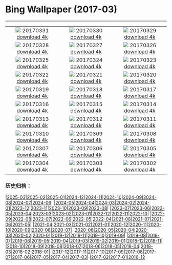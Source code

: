 # Bing Wallpaper (2017-03)
**************
| | | |
| :----: | :----: | :----: |
| ![](https://www.bing.com/az/hprichbg/rb/EarthArt_EN-US7715783871_1920x1080.jpg) 20170331 [download 4k](https://www.bing.com/az/hprichbg/rb/EarthArt_EN-US7715783871_UHD.jpg) | ![](https://www.bing.com/az/hprichbg/rb/CMLSCNP_EN-US11697025373_1920x1080.jpg) 20170330 [download 4k](https://www.bing.com/az/hprichbg/rb/CMLSCNP_EN-US11697025373_UHD.jpg) | ![](https://www.bing.com/az/hprichbg/rb/BellasArtes_EN-US10189612756_1920x1080.jpg) 20170329 [download 4k](https://www.bing.com/az/hprichbg/rb/BellasArtes_EN-US10189612756_UHD.jpg) |
| ![](https://www.bing.com/az/hprichbg/rb/CommonRosefinch_EN-US10986839201_1920x1080.jpg) 20170328 [download 4k](https://www.bing.com/az/hprichbg/rb/CommonRosefinch_EN-US10986839201_UHD.jpg) | ![](https://www.bing.com/az/hprichbg/rb/Dongdaemun_EN-US10736487148_1920x1080.jpg) 20170327 [download 4k](https://www.bing.com/az/hprichbg/rb/Dongdaemun_EN-US10736487148_UHD.jpg) | ![](https://www.bing.com/az/hprichbg/rb/WildfireSapling_EN-US9682708303_1920x1080.jpg) 20170326 [download 4k](https://www.bing.com/az/hprichbg/rb/WildfireSapling_EN-US9682708303_UHD.jpg) |
| ![](https://www.bing.com/az/hprichbg/rb/SpainSpring_EN-US10177869898_1920x1080.jpg) 20170325 [download 4k](https://www.bing.com/az/hprichbg/rb/SpainSpring_EN-US10177869898_UHD.jpg) | ![](https://www.bing.com/az/hprichbg/rb/GrebesChick_EN-US11292928738_1920x1080.jpg) 20170324 [download 4k](https://www.bing.com/az/hprichbg/rb/GrebesChick_EN-US11292928738_UHD.jpg) | ![](https://www.bing.com/az/hprichbg/rb/LamarStorm_EN-US8537269096_1920x1080.jpg) 20170323 [download 4k](https://www.bing.com/az/hprichbg/rb/LamarStorm_EN-US8537269096_UHD.jpg) |
| ![](https://www.bing.com/az/hprichbg/rb/GuizhouWaterfall_EN-US10955906714_1920x1080.jpg) 20170322 [download 4k](https://www.bing.com/az/hprichbg/rb/GuizhouWaterfall_EN-US10955906714_UHD.jpg) | ![](https://www.bing.com/az/hprichbg/rb/DrizzlyBear_EN-US9618337585_1920x1080.jpg) 20170321 [download 4k](https://www.bing.com/az/hprichbg/rb/DrizzlyBear_EN-US9618337585_UHD.jpg) | ![](https://www.bing.com/az/hprichbg/rb/RiverofLife_EN-US8454523790_1920x1080.jpg) 20170320 [download 4k](https://www.bing.com/az/hprichbg/rb/RiverofLife_EN-US8454523790_UHD.jpg) |
| ![](https://www.bing.com/az/hprichbg/rb/MatunuskaGlacier_EN-US13029296169_1920x1080.jpg) 20170319 [download 4k](https://www.bing.com/az/hprichbg/rb/MatunuskaGlacier_EN-US13029296169_UHD.jpg) | ![](https://www.bing.com/az/hprichbg/rb/WildDog_EN-US12966553142_1920x1080.jpg) 20170318 [download 4k](https://www.bing.com/az/hprichbg/rb/WildDog_EN-US12966553142_UHD.jpg) | ![](https://www.bing.com/az/hprichbg/rb/FiveFingersStrand_EN-US9666045254_1920x1080.jpg) 20170317 [download 4k](https://www.bing.com/az/hprichbg/rb/FiveFingersStrand_EN-US9666045254_UHD.jpg) |
| ![](https://www.bing.com/az/hprichbg/rb/MousaBroch_EN-US9911162653_1920x1080.jpg) 20170316 [download 4k](https://www.bing.com/az/hprichbg/rb/MousaBroch_EN-US9911162653_UHD.jpg) | ![](https://www.bing.com/az/hprichbg/rb/SutroBaths_EN-US10530101768_1920x1080.jpg) 20170315 [download 4k](https://www.bing.com/az/hprichbg/rb/SutroBaths_EN-US10530101768_UHD.jpg) | ![](https://www.bing.com/az/hprichbg/rb/EnhancedPinus_EN-US11105725905_1920x1080.jpg) 20170314 [download 4k](https://www.bing.com/az/hprichbg/rb/EnhancedPinus_EN-US11105725905_UHD.jpg) |
| ![](https://www.bing.com/az/hprichbg/rb/GermanyHoli_EN-US11044211710_1920x1080.jpg) 20170313 [download 4k](https://www.bing.com/az/hprichbg/rb/GermanyHoli_EN-US11044211710_UHD.jpg) | ![](https://www.bing.com/az/hprichbg/rb/PlungeDiving_EN-US11597460772_1920x1080.jpg) 20170312 [download 4k](https://www.bing.com/az/hprichbg/rb/PlungeDiving_EN-US11597460772_UHD.jpg) | ![](https://www.bing.com/az/hprichbg/rb/BlanchardSprings_EN-US10953949469_1920x1080.jpg) 20170311 [download 4k](https://www.bing.com/az/hprichbg/rb/BlanchardSprings_EN-US10953949469_UHD.jpg) |
| ![](https://www.bing.com/az/hprichbg/rb/Hveravellir_EN-US14086235576_1920x1080.jpg) 20170310 [download 4k](https://www.bing.com/az/hprichbg/rb/Hveravellir_EN-US14086235576_UHD.jpg) | ![](https://www.bing.com/az/hprichbg/rb/SvalbardSatellite_EN-US12667098775_1920x1080.jpg) 20170309 [download 4k](https://www.bing.com/az/hprichbg/rb/SvalbardSatellite_EN-US12667098775_UHD.jpg) | ![](https://www.bing.com/az/hprichbg/rb/WomanSuffrageProcession_EN-US8975749843_1920x1080.jpg) 20170308 [download 4k](https://www.bing.com/az/hprichbg/rb/WomanSuffrageProcession_EN-US8975749843_UHD.jpg) |
| ![](https://www.bing.com/az/hprichbg/rb/WatchtowerSky_EN-US8532519791_1920x1080.jpg) 20170307 [download 4k](https://www.bing.com/az/hprichbg/rb/WatchtowerSky_EN-US8532519791_UHD.jpg) | ![](https://www.bing.com/az/hprichbg/rb/SteepSheep_EN-US9970993623_1920x1080.jpg) 20170306 [download 4k](https://www.bing.com/az/hprichbg/rb/SteepSheep_EN-US9970993623_UHD.jpg) | ![](https://www.bing.com/az/hprichbg/rb/ButterflyWorld_EN-US12789617252_1920x1080.jpg) 20170305 [download 4k](https://www.bing.com/az/hprichbg/rb/ButterflyWorld_EN-US12789617252_UHD.jpg) |
| ![](https://www.bing.com/az/hprichbg/rb/Aoraki_EN-US8306633464_1920x1080.jpg) 20170304 [download 4k](https://www.bing.com/az/hprichbg/rb/Aoraki_EN-US8306633464_UHD.jpg) | ![](https://www.bing.com/az/hprichbg/rb/SpringbokHerd_EN-US11335457199_1920x1080.jpg) 20170303 [download 4k](https://www.bing.com/az/hprichbg/rb/SpringbokHerd_EN-US11335457199_UHD.jpg) | ![](https://www.bing.com/az/hprichbg/rb/Shiprock_EN-US11357211356_1920x1080.jpg) 20170302 [download 4k](https://www.bing.com/az/hprichbg/rb/Shiprock_EN-US11357211356_UHD.jpg) |

### 历史归档：

|[2025-03](/../2025-03/2025-03.md)|[2025-02](/../2025-02/2025-02.md)|[2025-01](/../2025-01/2025-01.md)|[2024-12](/../2024-12/2024-12.md)|[2024-11](/../2024-11/2024-11.md)|[2024-10](/../2024-10/2024-10.md)|[2024-09](/../2024-09/2024-09.md)|[2024-08](/../2024-08/2024-08.md)|[2024-07](/../2024-07/2024-07.md)|[2024-06](/../2024-06/2024-06.md)|
|[2024-05](/../2024-05/2024-05.md)|[2024-04](/../2024-04/2024-04.md)|[2024-03](/../2024-03/2024-03.md)|[2024-02](/../2024-02/2024-02.md)|[2024-01](/../2024-01/2024-01.md)|[2023-12](/../2023-12/2023-12.md)|[2023-11](/../2023-11/2023-11.md)|[2023-10](/../2023-10/2023-10.md)|[2023-09](/../2023-09/2023-09.md)|[2023-08](/../2023-08/2023-08.md)|
|[2023-07](/../2023-07/2023-07.md)|[2023-06](/../2023-06/2023-06.md)|[2023-05](/../2023-05/2023-05.md)|[2023-04](/../2023-04/2023-04.md)|[2023-03](/../2023-03/2023-03.md)|[2023-02](/../2023-02/2023-02.md)|[2023-01](/../2023-01/2023-01.md)|[2022-12](/../2022-12/2022-12.md)|[2022-11](/../2022-11/2022-11.md)|[2022-10](/../2022-10/2022-10.md)|
|[2022-09](/../2022-09/2022-09.md)|[2022-08](/../2022-08/2022-08.md)|[2022-07](/../2022-07/2022-07.md)|[2022-06](/../2022-06/2022-06.md)|[2022-05](/../2022-05/2022-05.md)|[2022-04](/../2022-04/2022-04.md)|[2021-08](/../2021-08/2021-08.md)|[2021-07](/../2021-07/2021-07.md)|[2021-06](/../2021-06/2021-06.md)|[2021-05](/../2021-05/2021-05.md)|
|[2021-04](/../2021-04/2021-04.md)|[2021-03](/../2021-03/2021-03.md)|[2021-02](/../2021-02/2021-02.md)|[2021-01](/../2021-01/2021-01.md)|[2020-12](/../2020-12/2020-12.md)|[2020-11](/../2020-11/2020-11.md)|[2020-10](/../2020-10/2020-10.md)|[2020-09](/../2020-09/2020-09.md)|[2020-08](/../2020-08/2020-08.md)|[2020-07](/../2020-07/2020-07.md)|
|[2020-06](/../2020-06/2020-06.md)|[2020-05](/../2020-05/2020-05.md)|[2020-04](/../2020-04/2020-04.md)|[2020-03](/../2020-03/2020-03.md)|[2020-02](/../2020-02/2020-02.md)|[2020-01](/../2020-01/2020-01.md)|[2019-12](/../2019-12/2019-12.md)|[2019-11](/../2019-11/2019-11.md)|[2019-10](/../2019-10/2019-10.md)|[2019-09](/../2019-09/2019-09.md)|
|[2019-08](/../2019-08/2019-08.md)|[2019-07](/../2019-07/2019-07.md)|[2019-06](/../2019-06/2019-06.md)|[2019-05](/../2019-05/2019-05.md)|[2019-04](/../2019-04/2019-04.md)|[2019-03](/../2019-03/2019-03.md)|[2019-02](/../2019-02/2019-02.md)|[2019-01](/../2019-01/2019-01.md)|[2018-12](/../2018-12/2018-12.md)|[2018-11](/../2018-11/2018-11.md)|
|[2018-10](/../2018-10/2018-10.md)|[2018-09](/../2018-09/2018-09.md)|[2018-08](/../2018-08/2018-08.md)|[2018-07](/../2018-07/2018-07.md)|[2018-06](/../2018-06/2018-06.md)|[2018-05](/../2018-05/2018-05.md)|[2018-04](/../2018-04/2018-04.md)|[2018-03](/../2018-03/2018-03.md)|[2018-02](/../2018-02/2018-02.md)|[2018-01](/../2018-01/2018-01.md)|
|[2017-12](/../2017-12/2017-12.md)|[2017-11](/../2017-11/2017-11.md)|[2017-10](/../2017-10/2017-10.md)|[2017-09](/../2017-09/2017-09.md)|[2017-08](/../2017-08/2017-08.md)|[2017-07](/../2017-07/2017-07.md)|[2017-06](/../2017-06/2017-06.md)|[2017-05](/../2017-05/2017-05.md)|[2017-04](/../2017-04/2017-04.md)|[2017-03](/2017-03.md)|
|[2017-02](/../2017-02/2017-02.md)|[2017-01](/../2017-01/2017-01.md)|[2016-12](/../2016-12/2016-12.md)